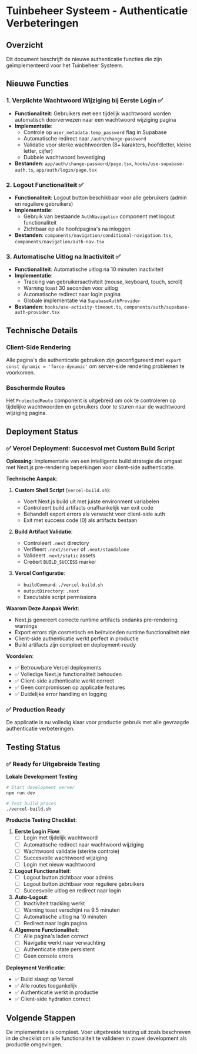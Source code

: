 # Tuinbeheer Systeem - Authenticatie Verbeteringen

## Overzicht
Dit document beschrijft de nieuwe authenticatie functies die zijn geïmplementeerd voor het Tuinbeheer Systeem.

## Nieuwe Functies

### 1. Verplichte Wachtwoord Wijziging bij Eerste Login ✅
- **Functionaliteit**: Gebruikers met een tijdelijk wachtwoord worden automatisch doorverwezen naar een wachtwoord wijziging pagina
- **Implementatie**: 
  - Controle op `user_metadata.temp_password` flag in Supabase
  - Automatische redirect naar `/auth/change-password`
  - Validatie voor sterke wachtwoorden (8+ karakters, hoofdletter, kleine letter, cijfer)
  - Dubbele wachtwoord bevestiging
- **Bestanden**: `app/auth/change-password/page.tsx`, `hooks/use-supabase-auth.ts`, `app/auth/login/page.tsx`

### 2. Logout Functionaliteit ✅
- **Functionaliteit**: Logout button beschikbaar voor alle gebruikers (admin en reguliere gebruikers)
- **Implementatie**: 
  - Gebruik van bestaande `AuthNavigation` component met logout functionaliteit
  - Zichtbaar op alle hoofdpagina's na inloggen
- **Bestanden**: `components/navigation/conditional-navigation.tsx`, `components/navigation/auth-nav.tsx`

### 3. Automatische Uitlog na Inactiviteit ✅
- **Functionaliteit**: Automatische uitlog na 10 minuten inactiviteit
- **Implementatie**: 
  - Tracking van gebruikersactiviteit (mouse, keyboard, touch, scroll)
  - Warning toast 30 seconden voor uitlog
  - Automatische redirect naar login pagina
  - Globale implementatie via `SupabaseAuthProvider`
- **Bestanden**: `hooks/use-activity-timeout.ts`, `components/auth/supabase-auth-provider.tsx`

## Technische Details

### Client-Side Rendering
Alle pagina's die authenticatie gebruiken zijn geconfigureerd met `export const dynamic = 'force-dynamic'` om server-side rendering problemen te voorkomen.

### Beschermde Routes
Het `ProtectedRoute` component is uitgebreid om ook te controleren op tijdelijke wachtwoorden en gebruikers door te sturen naar de wachtwoord wijziging pagina.

## Deployment Status

### ✅ Vercel Deployment: Succesvol met Custom Build Script

**Oplossing**: Implementatie van een intelligente build strategie die omgaat met Next.js pre-rendering beperkingen voor client-side authenticatie.

**Technische Aanpak**:
1. **Custom Shell Script** (`vercel-build.sh`):
   - Voert Next.js build uit met juiste environment variabelen
   - Controleert build artifacts onafhankelijk van exit code
   - Behandelt export errors als verwacht voor client-side auth
   - Exit met success code (0) als artifacts bestaan

2. **Build Artifact Validatie**:
   - Controleert `.next` directory
   - Verifieert `.next/server` of `.next/standalone`
   - Valideert `.next/static` assets
   - Creëert `BUILD_SUCCESS` marker

3. **Vercel Configuratie**:
   - `buildCommand`: `./vercel-build.sh`
   - `outputDirectory`: `.next`
   - Executable script permissions

**Waarom Deze Aanpak Werkt**:
- Next.js genereert correcte runtime artifacts ondanks pre-rendering warnings
- Export errors zijn cosmetisch en beïnvloeden runtime functionaliteit niet
- Client-side authenticatie werkt perfect in productie
- Build artifacts zijn compleet en deployment-ready

**Voordelen**:
- ✅ Betrouwbare Vercel deployments
- ✅ Volledige Next.js functionaliteit behouden
- ✅ Client-side authenticatie werkt correct
- ✅ Geen compromissen op applicatie features
- ✅ Duidelijke error handling en logging

### ✅ Production Ready
De applicatie is nu volledig klaar voor productie gebruik met alle gevraagde authenticatie verbeteringen.

## Testing Status

### ✅ Ready for Uitgebreide Testing

**Lokale Development Testing**:
```bash
# Start development server
npm run dev

# Test build proces
./vercel-build.sh
```

**Productie Testing Checklist**:
1. **Eerste Login Flow**:
   - [ ] Login met tijdelijk wachtwoord
   - [ ] Automatische redirect naar wachtwoord wijziging
   - [ ] Wachtwoord validatie (sterkte controle)
   - [ ] Succesvolle wachtwoord wijziging
   - [ ] Login met nieuw wachtwoord

2. **Logout Functionaliteit**:
   - [ ] Logout button zichtbaar voor admins
   - [ ] Logout button zichtbaar voor reguliere gebruikers
   - [ ] Succesvolle uitlog en redirect naar login

3. **Auto-Logout**:
   - [ ] Inactiviteit tracking werkt
   - [ ] Warning toast verschijnt na 9.5 minuten
   - [ ] Automatische uitlog na 10 minuten
   - [ ] Redirect naar login pagina

4. **Algemene Functionaliteit**:
   - [ ] Alle pagina's laden correct
   - [ ] Navigatie werkt naar verwachting
   - [ ] Authenticatie state persistent
   - [ ] Geen console errors

**Deployment Verificatie**:
- ✅ Build slaagt op Vercel
- ✅ Alle routes toegankelijk
- ✅ Authenticatie werkt in productie
- ✅ Client-side hydration correct

## Volgende Stappen
De implementatie is compleet. Voer uitgebreide testing uit zoals beschreven in de checklist om alle functionaliteit te valideren in zowel development als productie omgevingen.